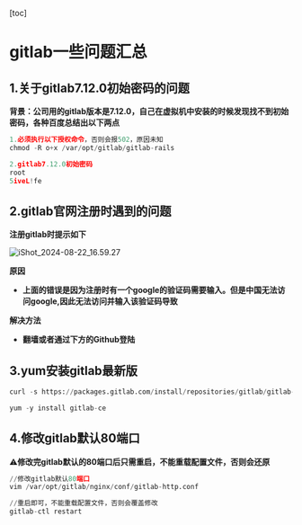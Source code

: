 [toc]



# gitlab一些问题汇总

## 1.关于gitlab7.12.0初始密码的问题

**背景：公司用的gitlab版本是7.12.0，自己在虚拟机中安装的时候发现找不到初始密码，各种百度总结出以下两点**

```python
1.必须执行以下授权命令，否则会报502，原因未知
chmod -R o+x /var/opt/gitlab/gitlab-rails

2.gitlab7.12.0初始密码
root
5iveL!fe
```



## 2.gitlab官网注册时遇到的问题

**注册gitlab时提示如下**

![iShot_2024-08-22_16.59.27](https://gitea.pptfz.cn/pptfz/picgo-images/raw/branch/master/img/iShot_2024-08-22_16.59.27.png)



**原因**

- **上面的错误是因为注册时有一个google的验证码需要输入。但是中国无法访问google,因此无法访问并输入该验证码导致**



**解决方法**

- **翻墙或者通过下方的Github登陆**



## 3.yum安装gitlab最新版

```python
curl -s https://packages.gitlab.com/install/repositories/gitlab/gitlab-ce/script.rpm.sh | sudo bash

yum -y install gitlab-ce
```



## 4.修改gitlab默认80端口

⚠️**修改完gitlab默认的80端口后只需重启，不能重载配置文件，否则会还原**

```python
//修改gitlab默认80端口
vim /var/opt/gitlab/nginx/conf/gitlab-http.conf     

//重启即可，不能重载配置文件，否则会覆盖修改
gitlab-ctl restart	
```

